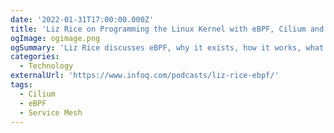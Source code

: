```yaml
---
date: '2022-01-31T17:00:00.000Z'
title: 'Liz Rice on Programming the Linux Kernel with eBPF, Cilium and Service Meshes'
ogImage: ogimage.png
ogSummary: 'Liz Rice discusses eBPF, why it exists, how it works, what you can and can’t do with it, and Cilium'
categories:
  - Technology
externalUrl: 'https://www.infoq.com/podcasts/liz-rice-ebpf/'
tags:
  - Cilium
  - eBPF
  - Service Mesh
---
```

